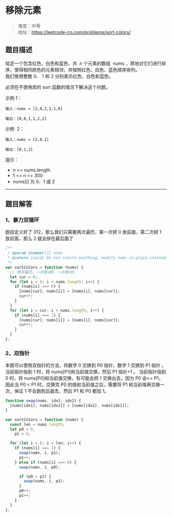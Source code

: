 # 移除元素

> 难度：中等  
> 地址：https://leetcode-cn.com/problems/sort-colors/

## 题目描述

给定一个包含红色、白色和蓝色、共  n 个元素的数组  nums ，原地对它们进行排序，使得相同颜色的元素相邻，并按照红色、白色、蓝色顺序排列。  
我们使用整数 0、 1 和 2 分别表示红色、白色和蓝色。

必须在不使用库的 sort 函数的情况下解决这个问题。

示例 1：

```
输入：nums = [2,0,2,1,1,0]

输出：[0,0,1,1,2,2]
```

示例  2：

```
输入：nums = [2,0,1]

输出：[0,1,2]
```

提示：

- n == nums.length
- 1 <= n <= 300
- nums[i] 为 0、1 或 2

---

## 题目解答

### 1、暴力双循环

题目定义好了 012，那么我们只需要两次遍历，第一次把 0 放前面，第二次把 1 放前面，那么 2 就会排在最后面了

```javascript
/**
 * @param {number[]} nums
 * @return {void} Do not return anything, modify nums in-place instead.
 */
var sortColors = function (nums) {
  // 两次遍历，一次移动0，一次移动1
  let cur = 0;
  for (let i = 0; i < nums.length; i++) {
    if (nums[i] === 0) {
      [nums[cur], nums[i]] = [nums[i], nums[cur]];
      cur++;
    }
  }
  for (let i = cur; i < nums.length; i++) {
    if (nums[i] === 1) {
      [nums[cur], nums[i]] = [nums[i], nums[cur]];
      cur++;
    }
  }
};
```

### 2、双指针

本题可以使用双指针的方法，将数字 0 交换到 P0 指针，数字 1 交换到 P1 指针 。
当前指针指到 1 时，将 nums[P1]和当前值交换，然后 P1 指针+1 。
当前指针指到 0 时，将 nums[P0]和当前值交换，有可能会把 1 交换出去，因为 P0 会<= P1，因此当 P0 < P1 时，交换完 P0 的值和当前值之后，需要将 P1 和当前值再交换一次，保证 1 不会跑到后面去，然后 P1 和 P0 都加 1。

```javascript
function swap(nums, idx1, idx2) {
  [nums[idx1], nums[idx2]] = [nums[idx2], nums[idx1]];
}

var sortColors = function (nums) {
  const len = nums.length;
  let p0 = 0,
    p1 = 0;

  for (let i = 0; i < len; i++) {
    if (nums[i] === 1) {
      swap(nums, i, p1);
      p1++;
    } else if (nums[i] === 0) {
      swap(nums, i, p0);

      if (p0 < p1) {
        swap(nums, i, p1);
      }
      p0++;
      p1++;
    }
  }
};
```

